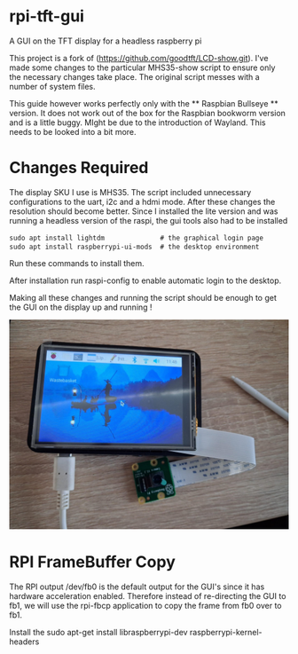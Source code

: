 # rpi-tft-gui
A GUI on the TFT display for a headless raspberry pi

This project is a fork of (https://github.com/goodtft/LCD-show.git). I've made some changes to the particular MHS35-show script to ensure 
only the necessary changes take place. The original script messes with a number of system files. 

This guide however works perfectly only with the ** Raspbian Bullseye ** version. It does not work out of the box for the Raspbian bookworm version and is a little buggy. MIght be due to the introduction of Wayland. This needs to be looked into a bit more. 

# Changes Required

The display SKU I use is MHS35. The script included unnecessary configurations to the uart, i2c and a hdmi mode. After these changes the resolution should
become better. Since I installed the lite version and was running a headless version of the raspi, the gui tools also had to be installed

	sudo apt install lightdm              # the graphical login page
	sudo apt install raspberrypi-ui-mods  # the desktop environment 

Run these commands to install them. 

After installation run raspi-config to enable automatic login to the desktop.

Making all these changes and running the script should be enough to get the GUI on the display up and running !

![Raspbian home screen on the rpi tft display](https://github.com/varunkumar-171/rpi-tft-gui/blob/main/disp.jpg)

# RPI FrameBuffer Copy

The RPI output /dev/fb0 is the default output for the GUI's since it has hardware acceleration enabled. Therefore instead of re-directing the GUI to fb1, we will use the rpi-fbcp application to copy the frame from fb0 over to fb1. 

Install the 
	   sudo apt-get install libraspberrypi-dev raspberrypi-kernel-headers
